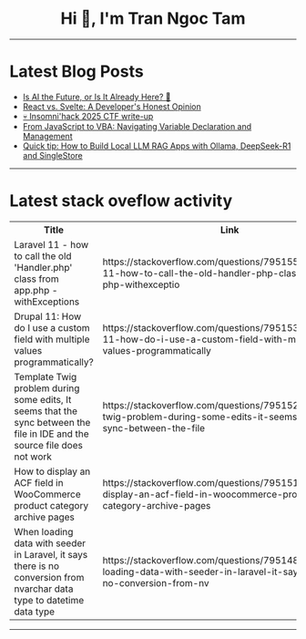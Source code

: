 <h1 align="center">Hi 👋, I'm Tran Ngoc Tam</h1>

---

# Latest Blog Posts 
<!-- BLOG-POST-LIST:START -->
- [Is AI the Future, or Is It Already Here? 🤖](https://dev.to/diamantino_almeida/is-ai-the-future-or-is-it-already-here-d10)
- [React vs. Svelte: A Developer&#39;s Honest Opinion](https://dev.to/ezek-iel/react-vs-svelte-a-developers-honest-opinion-jj7)
- [💀 Insomni&#39;hack 2025 CTF write-up](https://dev.to/kkrypt0nn/insomnihack-2025-ctf-write-up-1boo)
- [From JavaScript to VBA: Navigating Variable Declaration and Management](https://dev.to/michaellarocca/from-javascript-to-vba-navigating-variable-declaration-and-management-22cj)
- [Quick tip: How to Build Local LLM RAG Apps with Ollama, DeepSeek-R1 and SingleStore](https://dev.to/singlestore/quick-tip-how-to-build-local-llm-rag-apps-with-ollama-deepseek-r1-and-singlestore-1nm4)
<!-- BLOG-POST-LIST:END -->

---

# Latest stack oveflow activity
<table>
  <tr><th>Title</th><th>Link</th></tr>
  <!-- STACKOVERFLOW:START --><tr><td>Laravel 11 - how to call the old &#39;Handler.php&#39; class from app.php - withExceptions</td><td>https://stackoverflow.com/questions/79515507/laravel-11-how-to-call-the-old-handler-php-class-from-app-php-withexceptio</td></tr><tr><td>Drupal 11: How do I use a custom field with multiple values programmatically?</td><td>https://stackoverflow.com/questions/79515334/drupal-11-how-do-i-use-a-custom-field-with-multiple-values-programmatically</td></tr><tr><td>Template Twig problem during some edits, It seems that the sync between the file in IDE and the source file does not work</td><td>https://stackoverflow.com/questions/79515230/template-twig-problem-during-some-edits-it-seems-that-the-sync-between-the-file</td></tr><tr><td>How to display an ACF field in WooCommerce product category archive pages</td><td>https://stackoverflow.com/questions/79515106/how-to-display-an-acf-field-in-woocommerce-product-category-archive-pages</td></tr><tr><td>When loading data with seeder in Laravel, it says there is no conversion from nvarchar data type to datetime data type</td><td>https://stackoverflow.com/questions/79514850/when-loading-data-with-seeder-in-laravel-it-says-there-is-no-conversion-from-nv</td></tr><!-- STACKOVERFLOW:END -->
</table>

---


